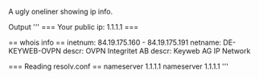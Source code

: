 A ugly oneliner showing ip info.

Output
'''
=== Your public ip: 1.1.1.1 ===

== whois info ==
inetnum:        84.19.175.160 - 84.19.175.191
netname:        DE-KEYWEB-OVPN
descr:          OVPN Integritet AB
descr:          Keyweb AG IP Network

=== Reading resolv.conf ==
nameserver 1.1.1.1
nameserver 1.1.1.1
'''

